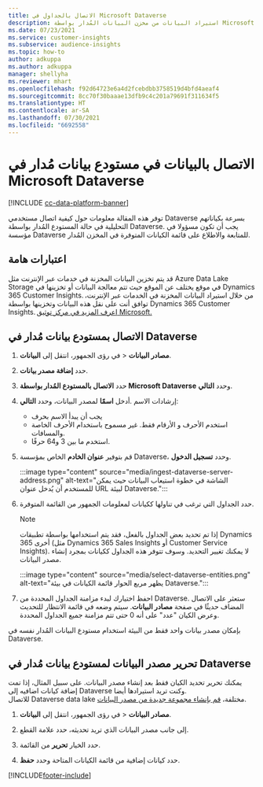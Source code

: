 ```yaml
---
title: الاتصال بالجداول في Microsoft Dataverse
description: استيراد البيانات من مخزن البيانات المُدار بواسطة Microsoft Dataverse.
ms.date: 07/23/2021
ms.service: customer-insights
ms.subservice: audience-insights
ms.topic: how-to
author: adkuppa
ms.author: adkuppa
manager: shellyha
ms.reviewer: mhart
ms.openlocfilehash: f92d64723e6a4d2fcebdbb3758519d4bfd4aeaf4
ms.sourcegitcommit: 8cc70f30baaae13dfb9c4c201a79691f311634f5
ms.translationtype: HT
ms.contentlocale: ar-SA
ms.lasthandoff: 07/30/2021
ms.locfileid: "6692558"
---
```

# <a name="connect-to-data-in-a-microsoft-dataverse-managed-data-lake"></a>الاتصال بالبيانات في مستودع بيانات مُدار في Microsoft Dataverse

[!INCLUDE [cc-data-platform-banner](../includes/cc-data-platform-banner.md)]

توفر هذه المقالة معلومات حول كيفية اتصال مستخدمي Dataverse بسرعة بكياناتهم التحليلية في حالة المستودع المُدار بواسطة Dataverse. يجب أن تكون مسؤولا في مؤسسة Dataverse للمتابعة والاطلاع على قائمة الكيانات المتوفرة في المخزن المُدار.

## <a name="important-considerations"></a>اعتبارات هامة

قد يتم تخزين البيانات المخزنة في خدمات عبر الإنترنت مثل Azure Data Lake Storage في موقع يختلف عن الموقع حيث تتم معالجة البيانات أو تخزينها في Dynamics 365 Customer Insights. من خلال استيراد البيانات المخزنة في الخدمات عبر الإنترنت، توافق أنت على نقل هذه البيانات وتخزينها بواسطة Dynamics 365 Customer Insights. [اعرف المزيد في مركز توثيق Microsoft.](https://www.microsoft.com/trust-center)

## <a name="connect-to-a-dataverse-managed-lake"></a>الاتصال بمستودع بيانات مُدار في Dataverse

1. في رؤى الجمهور، انتقل إلى **البيانات‏‎** > **مصادر البيانات**.

2. حدد **إضافة مصدر بيانات**.

3. حدد **الاتصال بالمستودع المُدار بواسطة Microsoft Dataverse** وحدد **التالي**.

4. أدخل **اسمًا** لمصدر البيانات، وحدد **التالي‏‎**. إرشادات الاسم: 
   - يجب أن يبدأ الاسم بحرف
   - استخدم الأحرف و الأرقام فقط. غير مسموح باستخدام الأحرف الخاصة والمسافات.
   - استخدم ما بين 3 و64 حرفًا.

5. قم بتوفير **عنوان الخادم** الخاص بمؤسسة Dataverse، وحدد **تسجيل الدخول**.

   :::image type="content" source="media/ingest-dataverse-server-address.png" alt-text="الشاشة في خطوة استيعاب البيانات حيث يمكن للمستخدم أن يُدخل عنوان URL لبيئة Dataverse.":::

6. حدد الجداول التي ترغب في تناولها ككيانات لمعلومات الجمهور من القائمة المتوفرة.    

   > [!NOTE]
   > إذا تم تحديد بعض الجداول بالفعل، فقد يتم استخدامها بواسطة تطبيقات Dynamics 365 أخرى (مثل Dynamics 365 Sales Insights أو Customer Service Insights). لا يمكنك تغيير التحديد. وسوف تتوفر هذه الجداول ككيانات بمجرد إنشاء مصدر البيانات.

   :::image type="content" source="media/select-dataverse-entities.png" alt-text="يظهر مربع الحوار قائمة الكيانات في بيئة Dataverse.":::

7. احفظ اختيارك لبدء مزامنة الجداول المحددة من Dataverse. ستعثر على الاتصال المضاف حديثًا في صفحة **مصادر البيانات**. سيتم وضعه في قائمة الانتظار للتحديث وعرض الكيان "عدد" على أنه 0 حتى تتم مزامنة جميع الجداول المحددة.

بإمكان مصدر بيانات واحد فقط من البيئة استخدام مستودع البيانات المُدار نفسه في Dataverse.

## <a name="edit-a-dataverse-managed-lake-data-source"></a>تحرير مصدر البيانات لمستودع بيانات مُدار في Dataverse

يمكنك تحرير تحديد الكيان فقط بعد إنشاء مصدر البيانات. على سبيل المثال، إذا تمت إضافة كيانات اضافيه إلى Dataverse وكنت تريد استيرادها أيضا.    
للاتصال Dataverse data lake مختلفة، [قم بإنشاء مجموعة جديدة من مصدر البيانات](#connect-to-a-dataverse-managed-lake).

1. في رؤى الجمهور، انتقل إلى **البيانات‏‎** > **مصادر البيانات**.

2. إلى جانب مصدر البيانات الذي تريد تحديثه، حدد علامة القطع.

3. حدد الخيار **تحرير** من القائمة.

4. حدد كيانات إضافية من قائمة الكيانات المتاحة وحدد **حفظ**.

[!INCLUDE[footer-include](../includes/footer-banner.md)]